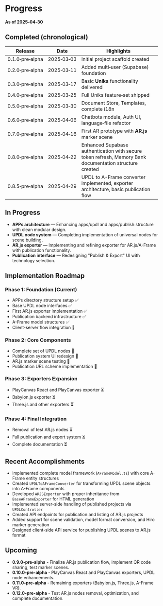 # Progress

**As of 2025‑04‑30**

## Completed (chronological)

| Release         | Date       | Highlights                                                                                              |
| --------------- | ---------- | ------------------------------------------------------------------------------------------------------- |
| 0.1.0‑pre‑alpha | 2025‑03‑03 | Initial project scaffold created                                                                        |
| 0.2.0‑pre‑alpha | 2025‑03‑11 | Added multi‑user (Supabase) foundation                                                                  |
| 0.3.0‑pre‑alpha | 2025‑03‑17 | Basic **Uniks** functionality delivered                                                                 |
| 0.4.0‑pre‑alpha | 2025‑03‑25 | Full Uniks feature‑set shipped                                                                          |
| 0.5.0‑pre‑alpha | 2025‑03‑30 | Document Store, Templates, complete i18n                                                                |
| 0.6.0‑pre‑alpha | 2025‑04‑06 | Chatbots module, Auth UI, language‑file refactor                                                        |
| 0.7.0‑pre‑alpha | 2025‑04‑16 | First AR prototype with **AR.js** marker scene                                                          |
| 0.8.0‑pre‑alpha | 2025‑04‑22 | Enhanced Supabase authentication with secure token refresh, Memory Bank documentation structure created |
| 0.8.5‑pre‑alpha | 2025‑04‑29 | UPDL to A-Frame converter implemented, exporter architecture, basic publication flow                    |

## In Progress

-   **APPs architecture** — Enhancing apps/updl and apps/publish structure with clean modular design.
-   **UPDL node system** — Completing implementation of universal nodes for scene building.
-   **AR.js exporter** — Implementing and refining exporter for AR.js/A-Frame with publication functionality.
-   **Publication interface** — Redesigning "Publish & Export" UI with technology selection.

## Implementation Roadmap

### Phase 1: Foundation (Current)

-   APPs directory structure setup ✅
-   Base UPDL node interfaces ✅
-   First AR.js exporter implementation ✅
-   Publication backend infrastructure ✅
-   A-Frame model structures ✅
-   Client-server flow integration 🔄

### Phase 2: Core Components

-   Complete set of UPDL nodes 🔄
-   Publication system UI redesign 🔄
-   AR.js marker scene testing 🔄
-   Publication URL scheme implementation 🔄

### Phase 3: Exporters Expansion

-   PlayCanvas React and PlayCanvas exporter ⏳
-   Babylon.js exporter ⏳
-   Three.js and other exporters ⏳

### Phase 4: Final Integration

-   Removal of test AR.js nodes ⏳
-   Full publication and export system ⏳
-   Complete documentation ⏳

## Recent Accomplishments

-   Implemented complete model framework (`AFrameModel.ts`) with core A-Frame entity structures
-   Created `UPDLToAFrameConverter` for transforming UPDL scene objects into A-Frame components
-   Developed `ARJSExporter` with proper inheritance from `BaseAFrameExporter` for HTML generation
-   Implemented server-side handling of published projects via `UPDLController`
-   Created API endpoints for publication and listing of AR.js projects
-   Added support for scene validation, model format conversion, and Hiro marker generation
-   Designed client-side API service for publishing UPDL scenes to AR.js format

## Upcoming

-   **0.9.0-pre-alpha** - Finalize AR.js publication flow, implement QR code sharing, test marker scenes.
-   **0.10.0-pre-alpha** - PlayCanvas React and PlayCanvas exporters, UPDL node enhancements.
-   **0.11.0-pre-alpha** - Remaining exporters (Babylon.js, Three.js, A-Frame VR).
-   **0.12.0-pre-alpha** - Test AR.js nodes removal, optimization, and complete documentation.
